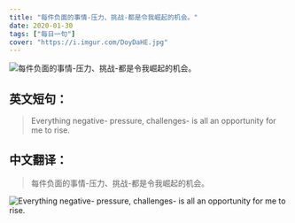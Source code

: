 ```yaml
---
title: "每件负面的事情-压力、挑战-都是令我崛起的机会。"
date: 2020-01-30
tags: ["每日一句"]
cover: "https://i.imgur.com/DoyDaHE.jpg"
---
```


![每件负面的事情-压力、挑战-都是令我崛起的机会。](https://i.imgur.com/IMwDZfu.jpg)

## 英文短句：
> Everything negative- pressure, challenges- is all an opportunity for me to rise.

<!--more-->

## 中文翻译：
> 每件负面的事情-压力、挑战-都是令我崛起的机会。

![Everything negative- pressure, challenges- is all an opportunity for me to rise.](https://i.imgur.com/B5gU8UD.jpg)

